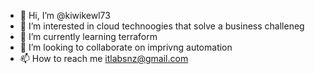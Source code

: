 - 👋 Hi, I’m @kiwikewl73
- 👀 I’m interested in cloud technoogies that solve a business challeneg
- 🌱 I’m currently learning terraform
- 💞️ I’m looking to collaborate on imprivng automation
- 📫 How to reach me itlabsnz@gmail.com

<!---
kiwikewl73/kiwikewl73 is a ✨ special ✨ repository because its `README.md` (this file) appears on your GitHub profile.
You can click the Preview link to take a look at your changes.
--->
